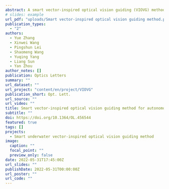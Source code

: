 ```yaml
---
abstract: A smart vector-inspired optical vision guiding (VIOVG) method for autonomous underwater vehicle (AUV) docking and formation is proposed. Unlike traditional optical guiding methods based on LED arrays, the method is inspired by a vector, and uses four laser diodes to form a wing-light pattern to realize smart optical guiding for AUVs. Due to the light scattering effect from water, the four laser diodes can emit four bright and slim laser beams in water, which can be captured by underwater cameras. The intersections of the laser beams form wing-lights as markers for AUV distance and pose estimation. The wing-light pattern is easily tuned and extended by changing the propagation direction and the power of the laser beams beyond the limitation of the physical size of the AUV or docking station. The simulations and experiments show that the proposed method can achieve high precision positioning. A relative distance error of 3.35% is achieved in a positioning experiment at ∼10 m. It has great potential for AUV docking and formation, especially for small AUVs.
# slides: example
url_pdf: "uploads/Smart vector-inspired optical vision guiding method.pdf"
publication_types:
  - "2"
authors:
  - Yue Zhang
  - Xinwei Wang
  - Pingshun Lei
  - Shaomeng Wang
  - Yuqing Yang
  - Liang Sun
  - Yan Zhou
author_notes: []
publication: Optics Letters
summary: ""
url_dataset: ""
url_project: "content/en/project/VIOVG"
publication_short: Opt. Lett.
url_source: ""
url_video: ""
title: Smart vector-inspired optical vision guiding method for autonomous underwater vehicle docking and formation
subtitle: ""
doi: https://doi.org/10.1364/OL.456544
featured: true
tags: []
projects:
  - Smart underwater vector-inspired optical vision guiding method
image:
  caption: ""
  focal_point: ""
  preview_only: false
date: 2022-05-31T17:45:00Z
url_slides: ""
publishDate: 2022-05-31T00:00:00Z
url_poster: ""
url_code: ""
---
```

